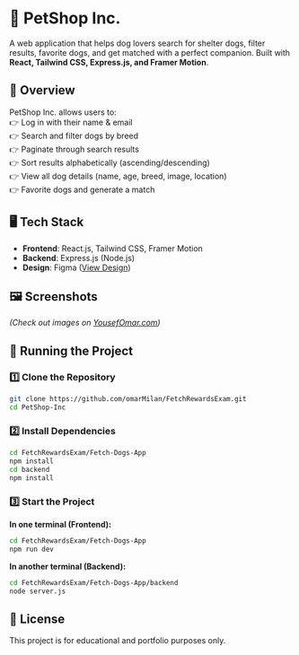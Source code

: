 # 🐶 PetShop Inc.  

A web application that helps dog lovers search for shelter dogs, filter results, favorite dogs, and get matched with a perfect companion. Built with **React, Tailwind CSS, Express.js, and Framer Motion**.

## 📌 Overview  
PetShop Inc. allows users to:  
👉 Log in with their name & email  
👉 Search and filter dogs by breed  
👉 Paginate through search results  
👉 Sort results alphabetically (ascending/descending)  
👉 View all dog details (name, age, breed, image, location)  
👉 Favorite dogs and generate a match  

## 🖥️ Tech Stack  
- **Frontend**: React.js, Tailwind CSS, Framer Motion  
- **Backend**: Express.js (Node.js)  
- **Design**: Figma ([View Design](https://www.figma.com/design/EnpStsmzfKTZUgLZ06XCcn/FigmaExam?node-id=0-1&t=jooodPCdEOnfpYS8-1))  

## 🖼️ Screenshots  
*(Check out images on [YousefOmar.com](https://YousefOmar.com))*  

## 🚀 Running the Project  

### 1️⃣ Clone the Repository  
```bash
git clone https://github.com/omarMilan/FetchRewardsExam.git
cd PetShop-Inc
```

### 2️⃣ Install Dependencies  
```bash
cd FetchRewardsExam/Fetch-Dogs-App
npm install
cd backend
npm install
```

### 3️⃣ Start the Project  
**In one terminal (Frontend):**  
```bash
cd FetchRewardsExam/Fetch-Dogs-App
npm run dev
```
**In another terminal (Backend):**  
```bash
cd FetchRewardsExam/Fetch-Dogs-App/backend
node server.js
```

## 📄 License  
This project is for educational and portfolio purposes only.

